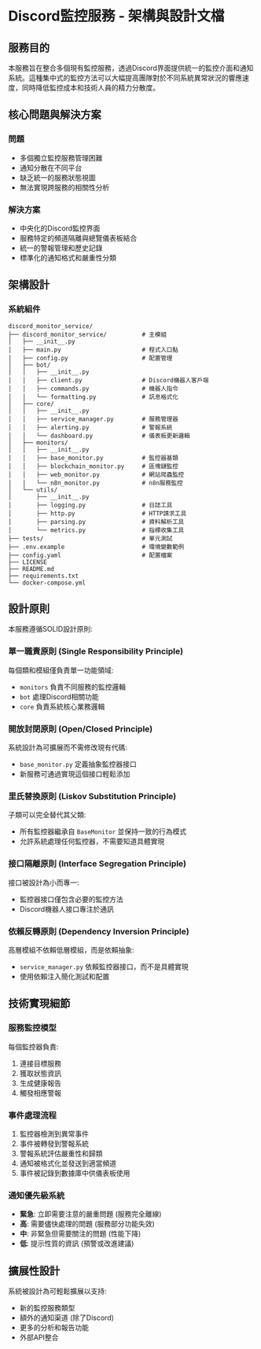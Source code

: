 # Discord監控服務 - 架構與設計文檔

## 服務目的

本服務旨在整合多個現有監控服務，透過Discord界面提供統一的監控介面和通知系統。這種集中式的監控方法可以大幅提高團隊對於不同系統異常狀況的響應速度，同時降低監控成本和技術人員的精力分散度。

## 核心問題與解決方案

### 問題
- 多個獨立監控服務管理困難
- 通知分散在不同平台
- 缺乏統一的服務狀態視圖
- 無法實現跨服務的相關性分析

### 解決方案
- 中央化的Discord監控界面
- 服務特定的頻道隔離與總覽儀表板結合
- 統一的警報管理和歷史記錄
- 標準化的通知格式和嚴重性分類

## 架構設計

### 系統組件
```
discord_monitor_service/
├── discord_monitor_service/          # 主模組
│   ├── __init__.py
│   ├── main.py                       # 程式入口點
│   ├── config.py                     # 配置管理
│   ├── bot/
│   │   ├── __init__.py
│   │   ├── client.py                 # Discord機器人客戶端
│   │   ├── commands.py               # 機器人指令
│   │   └── formatting.py             # 訊息格式化
│   ├── core/
│   │   ├── __init__.py
│   │   ├── service_manager.py        # 服務管理器
│   │   ├── alerting.py               # 警報系統
│   │   └── dashboard.py              # 儀表板更新邏輯
│   ├── monitors/
│   │   ├── __init__.py
│   │   ├── base_monitor.py           # 監控器基類
│   │   ├── blockchain_monitor.py     # 區塊鏈監控
│   │   ├── web_monitor.py            # 網站爬蟲監控
│   │   └── n8n_monitor.py            # n8n服務監控
│   └── utils/
│       ├── __init__.py
│       ├── logging.py                # 日誌工具
│       ├── http.py                   # HTTP請求工具
│       ├── parsing.py                # 資料解析工具
│       └── metrics.py                # 指標收集工具
├── tests/                            # 單元測試
├── .env.example                      # 環境變數範例
├── config.yaml                       # 配置檔案
├── LICENSE
├── README.md
├── requirements.txt
└── docker-compose.yml
```

## 設計原則

本服務遵循SOLID設計原則:

### 單一職責原則 (Single Responsibility Principle)
每個類和模組僅負責單一功能領域:
- `monitors` 負責不同服務的監控邏輯
- `bot` 處理Discord相關功能
- `core` 負責系統核心業務邏輯

### 開放封閉原則 (Open/Closed Principle)
系統設計為可擴展而不需修改現有代碼:
- `base_monitor.py` 定義抽象監控器接口
- 新服務可通過實現這個接口輕鬆添加

### 里氏替換原則 (Liskov Substitution Principle)
子類可以完全替代其父類:
- 所有監控器繼承自 `BaseMonitor` 並保持一致的行為模式
- 允許系統處理任何監控器，不需要知道具體實現

### 接口隔離原則 (Interface Segregation Principle)
接口被設計為小而專一:
- 監控器接口僅包含必要的監控方法
- Discord機器人接口專注於通訊

### 依賴反轉原則 (Dependency Inversion Principle)
高層模組不依賴低層模組，而是依賴抽象:
- `service_manager.py` 依賴監控器接口，而不是具體實現
- 使用依賴注入簡化測試和配置

## 技術實現細節

### 服務監控模型
每個監控器負責:
1. 連接目標服務
2. 獲取狀態資訊
3. 生成健康報告
4. 觸發相應警報

### 事件處理流程
1. 監控器檢測到異常事件
2. 事件被轉發到警報系統
3. 警報系統評估嚴重性和歸類
4. 通知被格式化並發送到適當頻道
5. 事件被記錄到數據庫中供儀表板使用

### 通知優先級系統
- **緊急**: 立即需要注意的嚴重問題 (服務完全離線)
- **高**: 需要儘快處理的問題 (服務部分功能失效)
- **中**: 非緊急但需要關注的問題 (性能下降)
- **低**: 提示性質的資訊 (預警或改進建議)

## 擴展性設計

系統被設計為可輕鬆擴展以支持:
- 新的監控服務類型
- 額外的通知渠道 (除了Discord)
- 更多的分析和報告功能
- 外部API整合 